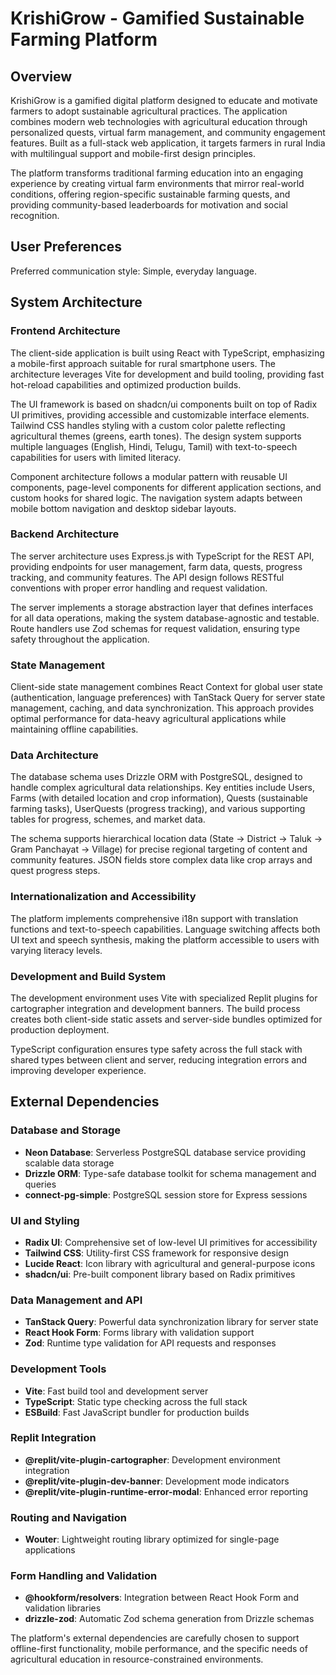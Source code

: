 # KrishiGrow - Gamified Sustainable Farming Platform

## Overview

KrishiGrow is a gamified digital platform designed to educate and motivate farmers to adopt sustainable agricultural practices. The application combines modern web technologies with agricultural education through personalized quests, virtual farm management, and community engagement features. Built as a full-stack web application, it targets farmers in rural India with multilingual support and mobile-first design principles.

The platform transforms traditional farming education into an engaging experience by creating virtual farm environments that mirror real-world conditions, offering region-specific sustainable farming quests, and providing community-based leaderboards for motivation and social recognition.

## User Preferences

Preferred communication style: Simple, everyday language.

## System Architecture

### Frontend Architecture
The client-side application is built using React with TypeScript, emphasizing a mobile-first approach suitable for rural smartphone users. The architecture leverages Vite for development and build tooling, providing fast hot-reload capabilities and optimized production builds.

The UI framework is based on shadcn/ui components built on top of Radix UI primitives, providing accessible and customizable interface elements. Tailwind CSS handles styling with a custom color palette reflecting agricultural themes (greens, earth tones). The design system supports multiple languages (English, Hindi, Telugu, Tamil) with text-to-speech capabilities for users with limited literacy.

Component architecture follows a modular pattern with reusable UI components, page-level components for different application sections, and custom hooks for shared logic. The navigation system adapts between mobile bottom navigation and desktop sidebar layouts.

### Backend Architecture
The server architecture uses Express.js with TypeScript for the REST API, providing endpoints for user management, farm data, quests, progress tracking, and community features. The API design follows RESTful conventions with proper error handling and request validation.

The server implements a storage abstraction layer that defines interfaces for all data operations, making the system database-agnostic and testable. Route handlers use Zod schemas for request validation, ensuring type safety throughout the application.

### State Management
Client-side state management combines React Context for global user state (authentication, language preferences) with TanStack Query for server state management, caching, and data synchronization. This approach provides optimal performance for data-heavy agricultural applications while maintaining offline capabilities.

### Data Architecture
The database schema uses Drizzle ORM with PostgreSQL, designed to handle complex agricultural data relationships. Key entities include Users, Farms (with detailed location and crop information), Quests (sustainable farming tasks), UserQuests (progress tracking), and various supporting tables for progress, schemes, and market data.

The schema supports hierarchical location data (State → District → Taluk → Gram Panchayat → Village) for precise regional targeting of content and community features. JSON fields store complex data like crop arrays and quest progress steps.

### Internationalization and Accessibility
The platform implements comprehensive i18n support with translation functions and text-to-speech capabilities. Language switching affects both UI text and speech synthesis, making the platform accessible to users with varying literacy levels.

### Development and Build System
The development environment uses Vite with specialized Replit plugins for cartographer integration and development banners. The build process creates both client-side static assets and server-side bundles optimized for production deployment.

TypeScript configuration ensures type safety across the full stack with shared types between client and server, reducing integration errors and improving developer experience.

## External Dependencies

### Database and Storage
- **Neon Database**: Serverless PostgreSQL database service providing scalable data storage
- **Drizzle ORM**: Type-safe database toolkit for schema management and queries
- **connect-pg-simple**: PostgreSQL session store for Express sessions

### UI and Styling
- **Radix UI**: Comprehensive set of low-level UI primitives for accessibility
- **Tailwind CSS**: Utility-first CSS framework for responsive design
- **Lucide React**: Icon library with agricultural and general-purpose icons
- **shadcn/ui**: Pre-built component library based on Radix primitives

### Data Management and API
- **TanStack Query**: Powerful data synchronization library for server state
- **React Hook Form**: Forms library with validation support
- **Zod**: Runtime type validation for API requests and responses

### Development Tools
- **Vite**: Fast build tool and development server
- **TypeScript**: Static type checking across the full stack
- **ESBuild**: Fast JavaScript bundler for production builds

### Replit Integration
- **@replit/vite-plugin-cartographer**: Development environment integration
- **@replit/vite-plugin-dev-banner**: Development mode indicators
- **@replit/vite-plugin-runtime-error-modal**: Enhanced error reporting

### Routing and Navigation
- **Wouter**: Lightweight routing library optimized for single-page applications

### Form Handling and Validation
- **@hookform/resolvers**: Integration between React Hook Form and validation libraries
- **drizzle-zod**: Automatic Zod schema generation from Drizzle schemas

The platform's external dependencies are carefully chosen to support offline-first functionality, mobile performance, and the specific needs of agricultural education in resource-constrained environments.